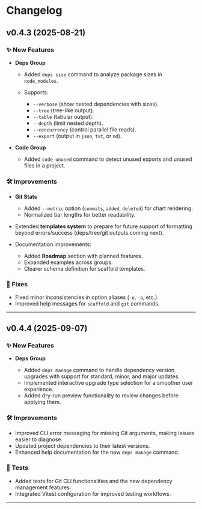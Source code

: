 # Changelog

## v0.4.3 (2025-08-21)

### ✨ New Features

- **Deps Group**

  - Added `deps size` command to analyze package sizes in `node_modules`.
  - Supports:

    - `--verbose` (show nested dependencies with sizes).
    - `--tree` (tree-like output).
    - `--table` (tabular output).
    - `--depth` (limit nested depth).
    - `--concurrency` (control parallel file reads).
    - `--export` (output in `json`, `txt`, or `md`).

- **Code Group**

  - Added `code unused` command to detect unused exports and unused files in a project.

### 🛠 Improvements

- **Git Stats**

  - Added `--metric` option (`commits`, `added`, `deleted`) for chart rendering.
  - Normalized bar lengths for better readability.

- Extended **templates system** to prepare for future support of formatting beyond errors/success (deps/tree/git outputs coming next).
- Documentation improvements:

  - Added **Roadmap** section with planned features.
  - Expanded examples across groups.
  - Clearer schema definition for scaffold templates.

### 🐛 Fixes

- Fixed minor inconsistencies in option aliases (`-o`, `-a`, etc.).
- Improved help messages for `scaffold` and `git` commands.

---

## v0.4.4 (2025-09-07)

### ✨ New Features

- **Deps Group**

  - Added `deps manage` command to handle dependency version upgrades with support for standard, minor, and major updates.
  - Implemented interactive upgrade type selection for a smoother user experience.
  - Added dry-run preview functionality to review changes before applying them.

### 🛠 Improvements

- Improved CLI error messaging for missing Git arguments, making issues easier to diagnose.
- Updated project dependencies to their latest versions.
- Enhanced help documentation for the new `deps manage` command.

### 🧪 Tests

- Added tests for Git CLI functionalities and the new dependency management features.
- Integrated Vitest configuration for improved testing workflows.

---
